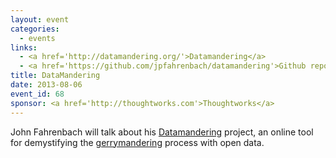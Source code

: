 ```yaml
---
layout: event
categories: 
  - events
links:
  - <a href='http://datamandering.org/'>Datamandering</a>
  - <a href='https://github.com/jpfahrenbach/datamandering'>Github repo</a>
title: DataMandering
date: 2013-08-06
event_id: 68
sponsor: <a href='http://thoughtworks.com'>Thoughtworks</a>
---
```


<p>John Fahrenbach will talk about his <a href='http://datamandering.org/'>Datamandering</a> project, an online tool for demystifying the <a href='http://en.wikipedia.org/wiki/Gerrymandering'>gerrymandering</a> process with open data.</p>
